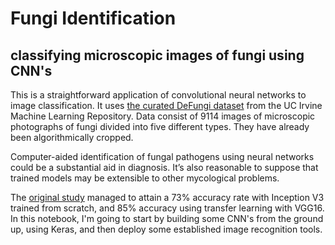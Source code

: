 # Fungi Identification
## classifying microscopic images of fungi using CNN's

This is a straightforward application of convolutional neural networks to image classification.  It uses [the curated DeFungi dataset](https://archive.ics.uci.edu/dataset/773/defungi) from the UC Irvine Machine Learning Repository.  Data consist of 9114 images of microscopic photographs of fungi divided into five different types.  They have already been algorithmically cropped.

Computer-aided identification of fungal pathogens using neural networks could be a substantial aid in diagnosis.  It’s also reasonable to suppose that trained models may be extensible to other mycological problems. 

The [original study](https://arxiv.org/abs/2109.07322) managed to attain a 73% accuracy rate with Inception V3 trained from scratch, and 85% accuracy using transfer learning with VGG16.  In this notebook, I'm going to start by building some CNN's from the ground up, using Keras, and then deploy some established image recognition tools.

